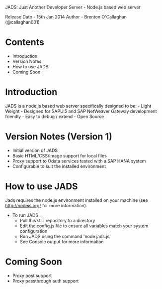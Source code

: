 JADS: Just Another Developer Server - Node.js based web server

Release Date - 15th Jan 2014
Author - Brenton O'Callaghan (@callaghan001)

Contents
=============
- Introduction
- Version Notes
- How to use JADS
- Coming Soon

Introduction
=============
JADS is a node.js based web server specifically designed to be:
	- Light Weight
	- Designed for SAPUI5 and SAP NetWeaver Gateway development friendly
	- Easy to debug / extend
	- Open Source

Version Notes (Version 1)
=========================
- Initial version of JADS
- Basic HTML/CSS/Image support for local files
- Proxy support to Odata services tested with a SAP HANA system
- Configurable to suit the installed environment

How to use JADS
======================
Jads requires the node.js environment installed on your machine (see http://nodejs.org/ for more information).

- To run JADS
	- Pull this GIT repository to a directory
	- Edit the config.js file to ensure all variables match your system configuration
	- Run JADS using the command 'node jads.js'
	- See Console output for more information

Coming Soon
======================
- Proxy post support
- Proxy passthrough auth support